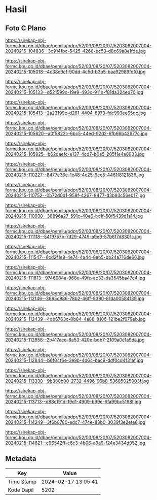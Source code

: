 # Hasil

## Foto C Plano

https://sirekap-obj-formc.kpu.go.id/dbae/pemilu/pdpr/52/03/08/20/07/5203082007004-20240215-104836--3c914fbc-5425-4268-bc53-d8c69a8e1fde.jpg

https://sirekap-obj-formc.kpu.go.id/dbae/pemilu/pdpr/52/03/08/20/07/5203082007004-20240215-105018--4c38c9ef-90dd-4c5d-b3b5-baa92989fdf0.jpg

https://sirekap-obj-formc.kpu.go.id/dbae/pemilu/pdpr/52/03/08/20/07/5203082007004-20240215-105133--d521599c-19e9-493c-911b-f81da324ed70.jpg

https://sirekap-obj-formc.kpu.go.id/dbae/pemilu/pdpr/52/03/08/20/07/5203082007004-20240215-105413--2a23199c-d261-4404-8973-fdc993ee65dc.jpg

https://sirekap-obj-formc.kpu.go.id/dbae/pemilu/pdpr/52/03/08/20/07/5203082007004-20240215-105620--a0f5822c-6bc5-44ed-92d2-6fb66b42977c.jpg

https://sirekap-obj-formc.kpu.go.id/dbae/pemilu/pdpr/52/03/08/20/07/5203082007004-20240215-105925--b62daefc-e137-4cd7-b0e5-205f1e4a8933.jpg

https://sirekap-obj-formc.kpu.go.id/dbae/pemilu/pdpr/52/03/08/20/07/5203082007004-20240215-110227--8477e36e-1e48-4c25-9cc5-4461f8121836.jpg

https://sirekap-obj-formc.kpu.go.id/dbae/pemilu/pdpr/52/03/08/20/07/5203082007004-20240215-110752--0b72d0d1-958f-4267-8477-d3b93c56e017.jpg

https://sirekap-obj-formc.kpu.go.id/dbae/pemilu/pdpr/52/03/08/20/07/5203082007004-20240215-110930--38896a27-591c-40e6-bdff-50f5439d1a14.jpg

https://sirekap-obj-formc.kpu.go.id/dbae/pemilu/pdpr/52/03/08/20/07/5203082007004-20240215-111118--5419757b-7d29-4749-a9e9-57b6f7d8301c.jpg

https://sirekap-obj-formc.kpu.go.id/dbae/pemilu/pdpr/52/03/08/20/07/5203082007004-20240215-111547--6cd2f1e8-4e74-4a44-8eb5-bb24a716de66.jpg

https://sirekap-obj-formc.kpu.go.id/dbae/pemilu/pdpr/52/03/08/20/07/5203082007004-20240215-111813--9746084a-968e-49fe-ac33-da3545ba47c4.jpg

https://sirekap-obj-formc.kpu.go.id/dbae/pemilu/pdpr/52/03/08/20/07/5203082007004-20240215-112146--3695c986-78b2-46ff-9390-81da00584f39.jpg

https://sirekap-obj-formc.kpu.go.id/dbae/pemilu/pdpr/52/03/08/20/07/5203082007004-20240215-112439--4db6763c-0b84-4a88-8106-121be2f079eb.jpg

https://sirekap-obj-formc.kpu.go.id/dbae/pemilu/pdpr/52/03/08/20/07/5203082007004-20240215-112658--2b417ace-6a53-420e-bdb7-2109a0e1a9da.jpg

https://sirekap-obj-formc.kpu.go.id/dbae/pemilu/pdpr/52/03/08/20/07/5203082007004-20240215-112844--b6f04f6e-3e9b-4d64-bac9-ddf0cd4f31af.jpg

https://sirekap-obj-formc.kpu.go.id/dbae/pemilu/pdpr/52/03/08/20/07/5203082007004-20240215-113330--9b380b00-2732-4496-96b8-53685025003f.jpg

https://sirekap-obj-formc.kpu.go.id/dbae/pemilu/pdpr/52/03/08/20/07/5203082007004-20240215-113713--d88c191d-19d1-4909-b99e-6fa99bc5168f.jpg

https://sirekap-obj-formc.kpu.go.id/dbae/pemilu/pdpr/52/03/08/20/07/5203082007004-20240215-114249--3f6b0780-edc7-474e-83b0-3039f3e2efe6.jpg

https://sirekap-obj-formc.kpu.go.id/dbae/pemilu/pdpr/52/03/08/20/07/5203082007004-20240215-114621--c96542ff-c6c3-4b06-a9a9-f24e3434d052.jpg


## Metadata

| Key        | Value               |
| ---------- | ------------------- |
| Time Stamp | 2024-02-17 13:05:41 |
| Kode Dapil | 5202                |



